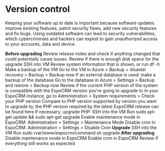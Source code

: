 # Version control

Keeping your software up to date is important because software updates improve existing features, patch security flaws, add new security features and fix bugs. Using outdated software can lead to security vulnerabilities, which cybercriminals and hackers can exploit to gain unauthorized access to your accounts, data and device.

**Before upgrading**
Review release notes and check if anything changed that could potentially cause issues.
Review if there is enough disk space for the upgrade
SSH into VM
Review system information that is shown, or run df -h
Make a backup of the VM
Go to the VM in Azure > Backup + disaster recovery > Backup > Backup now
If an external database is used: make a backup of the database
Go to the database in Azure > Settings > Backup and restore > Backup now
Review if the current PHP version of the system is compatible with the EspoCRM version you're going to upgrade to
In your EspoCRM instance, go to Administration > System requirements > Check your PHP version
Compare to PHP version supported by version you want to upgrade to; the PHP version required by the latest EspoCRM release can be found here
If necessary, upgrade PHP:
SSH into the VM
Run sudo apt-get update && sudo apt-get upgrade
Enable maintenance mode in EspoCRM: Administration > Settings > Maintenance Mode
Disable cron in EspoCRM: Administration > Settings > Disable Cron
**Upgrade**
SSH into the VM
Run sudo /var/www/espocrm/command.sh upgrade
**After upgrading**
Disable maintenance mode in EspoCRM
Enable cron in EspoCRM
Review if everything still works as expected
